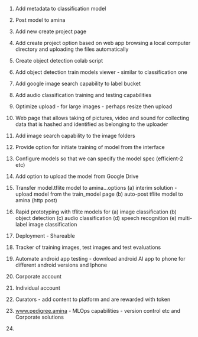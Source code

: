 1) Add metadata to classification model
2) Post model to amina
3) Add new create project page
4) Add create project option based on web app browsing a local computer directory and uploading the files automatically
5) Create object detection colab script
6) Add object detection train models viewer - similar to classification one
7) Add google image search capability to label bucket
8) Add audio classification training and testing capabilities
9) Optimize upload - for large images - perhaps resize then upload
10) Web page that allows taking of pictures, video and sound for collecting data that is hashed and identified as belonging to the uploader
11) Add image search capability to the image folders
12) Provide option for initiate training of model from the interface
13) Configure models so that we can specify the model spec (efficient-2 etc)
14) Add option to upload the model from Google Drive
15) Transfer model.tflite model to amina...options (a) interim solution - upload model from the train_model page  (b) auto-post tflite model to amina (http post)

16) Rapid prototyping with tflite models for (a) image classification (b) object detection (c) audio classification (d) speech recognition (e) multi-label image classification
17) Deployment - Shareable 
18) Tracker of training images, test images and test evaluations
19) Automate android app testing - download android AI app to phone for different android versions and Iphone
20) Corporate account
21) Individual account
22) Curators - add content to platform and are rewarded with token
24) www.pedigree.amina   - MLOps capabilities - version control etc and Corporate solutions
25) 

